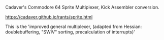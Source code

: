 Cadaver's Commodore 64 Sprite Multiplexer, Kick Assembler conversion.

https://cadaver.github.io/rants/sprite.html

This is the 'improved general multiplexer, (adapted from Hessian: doublebuffering, "SWIV" sorting, precalculation of interrupts)'
